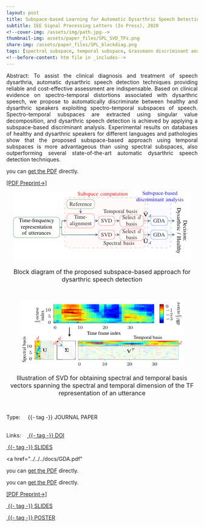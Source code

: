 ```yaml
---
layout: post
title: Subspace-based Learning for Automatic Dysarthric Speech Detection
subtitle: IEE Signal Processing Letters (In Press), 2020
<!--cover-img: /assets/img/path.jpg-->
thumbnail-img: assets/paper_files/SPL_SVD_TFs.png
share-img: /assets/paper_files/SPL_blockdiag.png
tags: [spectral subspace, temporal subspace, Grassmann discriminant analysis, dysarthria, SVD]
<!--before-content: htm file in _includes-->
---
```


<p align="justify">
Abstract: To assist the clinical diagnosis and treatment of speech dysarthria, automatic dysarthric speech detection techniques providing reliable and cost-effective assessment are indispensable. 
Based on clinical evidence on spectro-temporal distortions associated with dysarthric speech, we propose to automatically discriminate between healthy and dysarthric speakers exploiting spectro-temporal subspaces of speech.
Spectro-temporal subspaces are extracted using singular value decomposition, and dysarthric speech detection is achieved by applying a subspace-based discriminant analysis.
Experimental results on databases of healthy and dysarthric speakers for different languages and pathologies show that the proposed subspace-based approach using temporal subspaces is more advantageous than using spectral subspaces, also outperforming several state-of-the-art automatic dysarthric speech detection techniques.
</p>


you can [get the PDF](../../../docs/GDA.pdf) directly.

[[PDF Preprint&#8594;]](../docs/GDA.pdf)

<p align="center">
  <img src="../assets/paper_files/SPL_blockdiag.png" alt="GDA block diagram">
<p align="center"><font size="3">Block diagram of the proposed subspace-based approach for dysarthric speech detection</font> <p align="center">
</p>

<br />

<p align="center">
  <img src="../assets/paper_files/SPL_SVD_TFs.jpeg" alt="Spectro-temporal basis" width="430">
<p align="center"><font size="3">Illustration of SVD for obtaining spectral and temporal basis vectors spanning the spectral and temporal dimension of the TF representation of an utterance</font> <p align="center">
</p>

<!--<div class="blog-tags">
      <span>Links:</span>
      <a href="https://github.com/PJanbakhshi/Pjanbakhshi.github.io/blob/master/_posts/2020-02-28-test-markdown.md">tag1</a>
      <a href="https://github.com/PJanbakhshi/Pjanbakhshi.github.io/blob/master/_posts/2020-02-28-test-markdown.md">tag2</a>
</div>-->

<br />

<span>Type:&nbsp;&nbsp;&nbsp;</span>
<a class="btn btn-outline-success"><i class="fas fa-book-open" aria-hidden="true"></i>&nbsp;{{- tag -}}&nbsp;JOURNAL PAPER</a>
<br />
<br />

<span>Links:&nbsp;&nbsp;&nbsp;</span>
<a href="https://ieeexplore.ieee.org/document/9293030" class="btn btn-outline-success"><i class="fas fa-link" aria-hidden="true"></i>&nbsp;{{- tag -}}&nbsp;DOI</a>

<a href="https://github.com/PJanbakhshi/Pjanbakhshi.github.io/blob/master/docs/GDA.pdf" class="btn btn-outline-success"><i class="far fa-file-pdf" aria-hidden="true"></i>&nbsp;{{- tag -}}&nbsp;SLIDES</a>

<a href="../../../docs/GDA.pdf" </a> 

you can [get the PDF](../docs/GDA.pdf) directly.

you can [get the PDF](../../../docs/GDA.pdf) directly.

[[PDF Preprint&#8594;]](../docs/GDA.pdf)

<a href="../../docs/GDA.pdf" class="btn btn-outline-success"><i class="far fa-file-pdf" aria-hidden="true"></i>&nbsp;{{- tag -}}&nbsp;SLIDES</a>

<a href="https://github.com/PJanbakhshi/Pjanbakhshi.github.io/blob/master/_posts/2020-02-28-test-markdown.md" class="btn btn-outline-success"><i class="far fa-file-pdf" aria-hidden="true"></i>&nbsp;{{- tag -}}&nbsp;POSTER</a>

<!--<a href="https://github.com/PJanbakhshi/Pjanbakhshi.github.io/blob/master/_posts/2020-02-28-test-markdown.md" class="btn btn-outline-primary"><i class="fas fa-link" aria-hidden="true"></i>&nbsp;{{- tag -}}&nbsp;(DOI)</a>-->

